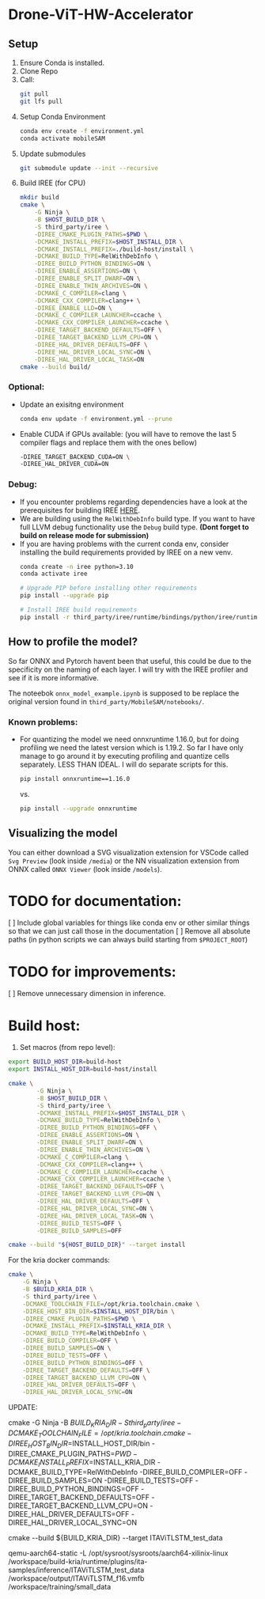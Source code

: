 # Drone-ViT-HW-Accelerator

## Setup

1. Ensure Conda is installed.
2. Clone Repo
3. Call:
   ```bash
   git pull
   git lfs pull
    ```
4. Setup Conda Environment
    ```bash
    conda env create -f environment.yml
    conda activate mobileSAM
    ```
5. Update submodules
    ```bash
    git submodule update --init --recursive
    ```
6. Build IREE (for CPU)
    ```bash
    mkdir build
    cmake \
        -G Ninja \
        -B $HOST_BUILD_DIR \
        -S third_party/iree \
        -DIREE_CMAKE_PLUGIN_PATHS=$PWD \
        -DCMAKE_INSTALL_PREFIX=$HOST_INSTALL_DIR \
        -DCMAKE_INSTALL_PREFIX=./build-host/install \
        -DCMAKE_BUILD_TYPE=RelWithDebInfo \
        -DIREE_BUILD_PYTHON_BINDINGS=ON \
        -DIREE_ENABLE_ASSERTIONS=ON \
        -DIREE_ENABLE_SPLIT_DWARF=ON \
        -DIREE_ENABLE_THIN_ARCHIVES=ON \
        -DCMAKE_C_COMPILER=clang \
        -DCMAKE_CXX_COMPILER=clang++ \
        -DIREE_ENABLE_LLD=ON \
        -DCMAKE_C_COMPILER_LAUNCHER=ccache \
        -DCMAKE_CXX_COMPILER_LAUNCHER=ccache \
        -DIREE_TARGET_BACKEND_DEFAULTS=OFF \
        -DIREE_TARGET_BACKEND_LLVM_CPU=ON \
        -DIREE_HAL_DRIVER_DEFAULTS=OFF \
        -DIREE_HAL_DRIVER_LOCAL_SYNC=ON \
        -DIREE_HAL_DRIVER_LOCAL_TASK=ON
    cmake --build build/
    ```

### Optional:

- Update an exisitng environment
    ```bash
    conda env update -f environment.yml --prune
    ```
- Enable CUDA if GPUs available: (you will have to remove the last 5 compiler flags and replace them with the ones bellow)
    ```bash
    -DIREE_TARGET_BACKEND_CUDA=ON \
    -DIREE_HAL_DRIVER_CUDA=ON
    ```

### Debug:
- If you encounter problems regarding dependencies have a look at the prerequisites for building IREE [HERE](https://iree.dev/building-from-source/getting-started/#prerequisites).
- We are building using the `RelWithDebInfo` build type. If you want to have full LLVM debug functionality use the `Debug` build type. **(Dont forget to build on release mode for submission)**
- If you are having problems with the current conda env, consider installing the build requirements provided by IREE on a new venv.
    ```bash
    conda create -n iree python=3.10
    conda activate iree

    # Upgrade PIP before installing other requirements
    pip install --upgrade pip

    # Install IREE build requirements
    pip install -r third_party/iree/runtime/bindings/python/iree/runtime/build_requirements.txt

## How to profile the model?

So far ONNX and Pytorch havent been that useful, this could be due to the specificity on the naming of each layer. I will try with the IREE profiler and see if it is more informative.

The noteebok `onnx_model_example.ipynb` is supposed to be replace the original version found in `third_party/MobileSAM/notebooks/`.

### Known problems:
- For quantizing the model we need onnxruntime 1.16.0, but for doing profiling we need the latest version which is 1.19.2. So far I have only manage to go around it by executing profiling and quantize cells separately. LESS THAN IDEAL. I will do separate scripts for this.
    ```bash
    pip install onnxruntime==1.16.0
    ```
    vs.
    ```bash
    pip install --upgrade onnxruntime
    ```

## Visualizing the model

You can either download a SVG visualization extension for VSCode called `Svg Preview` (look inside `/media`) or the NN visualization extension from ONNX called `ONNX Viewer` (look inside `/models`).


# TODO for documentation:

[ ] Include global variables for things like conda env or other similar things so that we can just call those in the documentation
[ ] Remove all absolute paths (in python scripts we can always build starting from `$PROJECT_ROOT`)

# TODO for improvements:

[ ] Remove unnecessary dimension in inference.


# Build host:

1. Set macros (from repo level):
```bash
export BUILD_HOST_DIR=build-host
export INSTALL_HOST_DIR=build-host/install
```

```bash
cmake \
        -G Ninja \
        -B $HOST_BUILD_DIR \
        -S third_party/iree \
        -DCMAKE_INSTALL_PREFIX=$HOST_INSTALL_DIR \
        -DCMAKE_BUILD_TYPE=RelWithDebInfo \
        -DIREE_BUILD_PYTHON_BINDINGS=OFF \
        -DIREE_ENABLE_ASSERTIONS=ON \
        -DIREE_ENABLE_SPLIT_DWARF=ON \
        -DIREE_ENABLE_THIN_ARCHIVES=ON \
        -DCMAKE_C_COMPILER=clang \
        -DCMAKE_CXX_COMPILER=clang++ \
        -DCMAKE_C_COMPILER_LAUNCHER=ccache \
        -DCMAKE_CXX_COMPILER_LAUNCHER=ccache \
        -DIREE_TARGET_BACKEND_DEFAULTS=OFF \
        -DIREE_TARGET_BACKEND_LLVM_CPU=ON \
        -DIREE_HAL_DRIVER_DEFAULTS=OFF \
        -DIREE_HAL_DRIVER_LOCAL_SYNC=ON \
        -DIREE_HAL_DRIVER_LOCAL_TASK=ON \
        -DIREE_BUILD_TESTS=OFF \
        -DIREE_BUILD_SAMPLES=OFF 
```

```bash
cmake --build "${HOST_BUILD_DIR}" --target install
```


For the kria docker commands:

```bash
cmake \
    -G Ninja \
    -B $BUILD_KRIA_DIR \
    -S third_party/iree \
    -DCMAKE_TOOLCHAIN_FILE=/opt/kria.toolchain.cmake \
    -DIREE_HOST_BIN_DIR=$INSTALL_HOST_DIR/bin \
    -DIREE_CMAKE_PLUGIN_PATHS=$PWD \
    -DCMAKE_INSTALL_PREFIX=$INSTALL_KRIA_DIR \
    -DCMAKE_BUILD_TYPE=RelWithDebInfo \
    -DIREE_BUILD_COMPILER=OFF \
    -DIREE_BUILD_SAMPLES=ON \
    -DIREE_BUILD_TESTS=OFF \
    -DIREE_BUILD_PYTHON_BINDINGS=OFF \
    -DIREE_TARGET_BACKEND_DEFAULTS=OFF \
    -DIREE_TARGET_BACKEND_LLVM_CPU=ON \
    -DIREE_HAL_DRIVER_DEFAULTS=OFF \
    -DIREE_HAL_DRIVER_LOCAL_SYNC=ON
```



UPDATE:

cmake     -G Ninja     -B $BUILD_KRIA_DIR     -S third_party/iree     -DCMAKE_TOOLCHAIN_FILE=/opt/kria.toolchain.cmake     -DIREE_HOST_BIN_DIR=$INSTALL_HOST_DIR/bin     -DIREE_CMAKE_PLUGIN_PATHS=$PWD     -DCMAKE_INSTALL_PREFIX=$INSTALL_KRIA_DIR     -DCMAKE_BUILD_TYPE=RelWithDebInfo     -DIREE_BUILD_COMPILER=OFF     -DIREE_BUILD_SAMPLES=ON     -DIREE_BUILD_TESTS=OFF     -DIREE_BUILD_PYTHON_BINDINGS=OFF     -DIREE_TARGET_BACKEND_DEFAULTS=OFF     -DIREE_TARGET_BACKEND_LLVM_CPU=ON     -DIREE_HAL_DRIVER_DEFAULTS=OFF -DIREE_HAL_DRIVER_LOCAL_SYNC=ON

cmake --build ${BUILD_KRIA_DIR} --target ITAViTLSTM_test_data

qemu-aarch64-static -L /opt/sysroot/sysroots/aarch64-xilinix-linux \
    /workspace/build-kria/runtime/plugins/ita-samples/inference/ITAViTLSTM_test_data \
    /workspace/output/ITAViTLSTM_f16.vmfb \
    /workspace/training/small_data